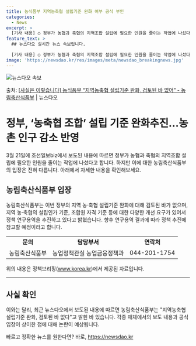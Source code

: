 ```yaml
---
title: 농식품부 지역농축협 설립기준 완화 여부 공식 부인
categories:
  - News
excerpt: >
  [기사 내용] ○ 정부가 농협과 축협의 지역조합 설립에 필요한 인원을 줄이는 작업에 나섰다. [농식품부 입장…
feature_text: >
  ## 뉴스다오 실시간 뉴스 속보입니다.

  [기사 내용] ○ 정부가 농협과 축협의 지역조합 설립에 필요한 인원을 줄이는 작업에 나섰다. [농식품부 입장…
image: 'https://newsdao.kr/res/images/meta/newsdao_breakingnews.jpg'
---
```


![뉴스다오 속보](https://newsdao.kr/res/images/meta/newsdao_breakingnews.jpg)

<p>출처: <a href="https://newsdao.kr/3401" rel="dofollow">[사실은 이렇습니다] 농식품부 “지역농축협 설립기준 완화, 검토된 바 없어” - 농림축산식품부</a> | 뉴스다오</p>

<h1>정부, ‘농축협 조합’ 설립 기준 완화추진…농촌 인구 감소 반영</h1>

<p data-ke-size="size16">3월 21일에 조선일보biz에서 보도된 내용에 따르면 정부가 농협과 축협의 지역조합 설립에 필요한 인원을 줄이는 작업에 나섰다고 합니다. 하지만 이에 대한 농림축산식품부의 입장은 전혀 다릅니다. 아래에서 자세한 내용을 확인해보세요.</p>

<h2 data-ke-size="size26">농림축산식품부 입장</h2>

<p data-ke-size="size16">농림축산식품부는 이번 정부의 지역 농·축협 설립기준 완화에 대해 검토된 바가 없으며, 지역 농·축협의 설립인가 기준, 조합원 자격 기준 등에 대한 다양한 개선 요구가 있어서 정책 연구용역을 추진하고 있다고 밝혔습니다. 향후 연구용역 결과에 따라 정책 추진에 참고할 예정이라고 합니다.</p>

<table>
	<tbody>
		<tr>
			<td style="text-align: center; height: 17px;"><b>문의</b></td>
			<td style="text-align: center; height: 17px;"><b>담당부서</b></td>
			<td style="text-align: center; height: 17px;"><b>연락처</b></td>
		</tr>
		<tr>
			<td style="text-align: center; height: 17px;">농림축산식품부</td>
			<td style="text-align: center; height: 17px;">농업정책관실 농업금융정책과</td>
			<td style="text-align: center; height: 17px;">044-201-1754</td>
		</tr>
	</tbody>
</table>

<p data-ke-size="size16">위의 내용은 정책브리핑(<a href="www.korea.kr">www.korea.kr</a>)에서 제공된 자료입니다.</p>

<hr>

<h2 data-ke-size="size26">사실 확인</h2>

<p data-ke-size="size16">이와는 달리, 최근 뉴스다오에서 보도된 내용에 따르면 농림축산식품부는 "지역농축협 설립기준 완화, 검토된 바 없다"고 밝힌 바 있습니다. 각종 매체에서의 보도 내용과 공식 입장이 상이한 점에 대해 논란이 예상됩니다.</p> 

빠르고 정확한 뉴스를 원한다면? 바로, <a href="https://newsdao.kr" rel="dofollow">https://newsdao.kr</a>


